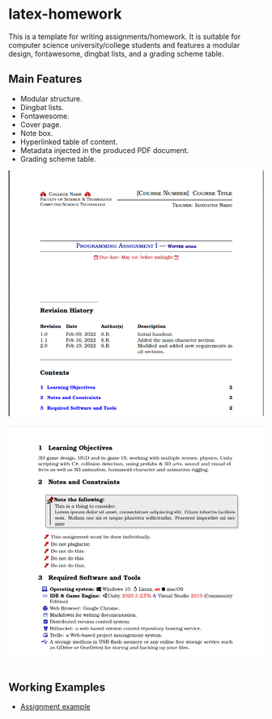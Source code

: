 # latex-homework
This is a template for writing assignments/homework. It is suitable for computer science university/college students and features a modular design, fontawesome, dingbat lists, and a grading scheme table.

## Main Features

- Modular structure.
- Dingbat lists.
- Fontawesome.
- Cover page.
- Note box.
- Hyperlinked table of content.
- Metadata injected in the produced PDF document.
- Grading scheme table.

![Cover page](screenshots/cover-page.png)  ​
![Fontawesome and information box](screenshots/notes-fontawesome.png)  ​

## Working Examples

* [Assignment example](examples/Assignment-Example.pdf)


